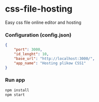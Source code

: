 # css-file-hosting
Easy css file online editor and hosting

### Configuration (config.json)

```json
{
    "port": 3000,
    "id_lenght": 10,
    "base_url": "http://localhost:3000/",
    "app_name": "Hosting plikow CSS1"
}
```

### Run app

```bash
npm install
npm start
```
